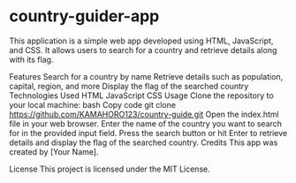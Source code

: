 ﻿# country-guider-app
This application is a simple web app developed using HTML, JavaScript, and CSS. It allows users to search for a country and retrieve details along with its flag.

Features
Search for a country by name
Retrieve details such as population, capital, region, and more
Display the flag of the searched country
Technologies Used
HTML
JavaScript
CSS
Usage
Clone the repository to your local machine:
bash
Copy code
git clone https://github.com/KAMAHORO123/country-guide.git
Open the index.html file in your web browser.
Enter the name of the country you want to search for in the provided input field.
Press the search button or hit Enter to retrieve details and display the flag of the searched country.
Credits
This app was created by [Your Name].

License
This project is licensed under the MIT License.
